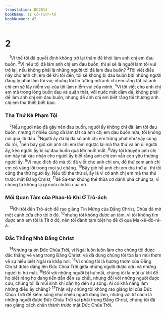 ```yaml
---
translation: BD2011
bookName: II Cô-rinh-tô 
bookNumber: 47
---
```


<div class="title"><h1>2</h1></div>
<span class="verse 2co_2_1"> <sup>1</sup>Vì thế tôi đã quyết định không trở lại thăm để khỏi làm anh chị em đau buồn. </span>
<span class="verse 2co_2_2"><sup>2</sup>Vì nếu tôi đã làm anh chị em đau buồn, thì ai sẽ là người làm tôi vui trở lại, nếu không phải là những người tôi đã làm đau buồn? </span>
<span class="verse 2co_2_3"><sup>3</sup>Tôi viết điều nầy cho anh chị em để khi tôi đến, tôi sẽ không bị đau buồn bởi những người đáng lý phải làm tôi vui; nhưng tôi tin tưởng nơi anh chị em rằng tất cả anh chị em sẽ lấy niềm vui của tôi làm niềm vui của mình. </span>
<span class="verse 2co_2_4"><sup>4</sup>Vì tôi viết cho anh chị em mà trong lòng buồn đau và quặn thắt, với nước mắt dầm dề, không phải để làm anh chị em đau buồn, nhưng để anh chị em biết rằng tôi thương anh chị em tha thiết biết bao.<br/></span>
<div class="title"><h3>Tha Thứ Kẻ Phạm Tội</h3></div>
<span class="verse 2co_2_5"> <sup>5</sup>Nếu người nào đã gây nên đau buồn, người ấy không chỉ đã làm tôi đau buồn, nhưng ít nhiều cũng đã làm tất cả anh chị em đau buồn nữa; tôi không nói quá lời đâu. </span>
<span class="verse 2co_2_6"><sup>6</sup>Người ấy đã bị đa số anh chị em trừng phạt như vậy cũng đủ rồi, </span>
<span class="verse 2co_2_7"><sup>7</sup>nên bây giờ xin anh chị em làm ngược lại mà tha thứ và an ủi người ấy, kẻo người ấy bị sự đau buồn quá lớn nuốt mất. </span>
<span class="verse 2co_2_8"><sup>8</sup>Vậy tôi khuyên anh chị em hãy tái xác nhận cho người ấy biết rằng anh chị em vẫn còn yêu thương người ấy. </span>
<span class="verse 2co_2_9"><sup>9</sup>Vì mục đích đó mà tôi đã viết cho anh chị em, để thử xem anh chị em có vâng lời trong mọi sự chăng. </span>
<span class="verse 2co_2_10"><sup>10</sup>Bây giờ hễ anh chị em tha thứ ai, thì tôi cũng tha thứ người ấy. Nếu tôi tha thứ ai, ấy là vì cớ anh chị em mà tha thứ trước mặt Ðấng Christ, </span>
<span class="verse 2co_2_11"><sup>11</sup>để Sa-tan không thể thừa cơ đánh phá chúng ta, vì chúng ta không lạ gì mưu chước của nó.<br/></span>
<div class="title"><h3>Mối Quan Tâm của Phao-lô Khi Ở Trô-ách</h3></div>
<span class="verse 2co_2_12"> <sup>12</sup>Khi tôi đến Trô-ách để rao giảng Tin Mừng của Ðấng Christ, Chúa đã mở một cánh cửa cho tôi ở đó, </span>
<span class="verse 2co_2_13"><sup>13</sup>nhưng tôi không được an tâm, vì tôi không tìm được anh em tôi là Tít ở đó, nên tôi đành tạm biệt họ để đi qua Ma-xê-đô-ni-a.<br/></span>
<div class="title"><h3>Ðắc Thắng Nhờ Ðấng Christ</h3></div>
<span class="verse 2co_2_14"> <sup>14</sup>Nhưng tạ ơn Ðức Chúa Trời, vì Ngài luôn luôn làm cho chúng tôi được đắc thắng vẻ vang trong Ðấng Christ, và đã dùng chúng tôi tỏa lan mùi thơm về sự hiểu biết Ngài ra khắp nơi. </span>
<span class="verse 2co_2_15"><sup>15</sup>Vì chúng tôi là hương thơm của Ðấng Christ được dâng lên Ðức Chúa Trời giữa những người được cứu và những người bị hư mất. </span>
<span class="verse 2co_2_16"><sup>16</sup>Ðối với những người bị hư mất, chúng tôi là mùi tử khí để họ biết rằng họ đang tiến dần đến sự chết, nhưng đối với những người được cứu, chúng tôi là mùi sinh khí dẫn họ đến sự sống. Ai có khả năng làm những điều ấy chăng? </span>
<span class="verse 2co_2_17"><sup>17</sup>Thật vậy chúng tôi không rao giảng lời của Ðức Chúa Trời để kiếm sống như nhiều người đang làm, nhưng với tư cách là những người được Ðức Chúa Trời sai phái trong Ðấng Christ, chúng tôi đã rao giảng cách chân thành trước mặt Ðức Chúa Trời.<br/></span>
